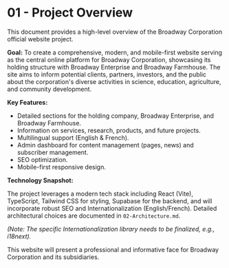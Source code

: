 # 01 - Project Overview

This document provides a high-level overview of the Broadway Corporation official website project.

**Goal:** To create a comprehensive, modern, and mobile-first website serving as the central online platform for Broadway Corporation, showcasing its holding structure with Broadway Enterprise and Broadway Farmhouse. The site aims to inform potential clients, partners, investors, and the public about the corporation's diverse activities in science, education, agriculture, and community development.

**Key Features:**

*   Detailed sections for the holding company, Broadway Enterprise, and Broadway Farmhouse.
*   Information on services, research, products, and future projects.
*   Multilingual support (English & French).
*   Admin dashboard for content management (pages, news) and subscriber management.
*   SEO optimization.
*   Mobile-first responsive design.

**Technology Snapshot:**

The project leverages a modern tech stack including React (Vite), TypeScript, Tailwind CSS for styling, Supabase for the backend, and will incorporate robust SEO and Internationalization (English/French). Detailed architectural choices are documented in `02-Architecture.md`.

*(Note: The specific Internationalization library needs to be finalized, e.g., i18next).*

This website will present a professional and informative face for Broadway Corporation and its subsidiaries. 